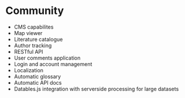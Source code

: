 # Community

- CMS capabilites
- Map viewer
- Literature catalogue
- Author tracking
- RESTful API
- User comments application
- Login and account management
- Localization
- Automatic glossary
- Automatic API docs
- Datables.js integration with serverside processing for large datasets
